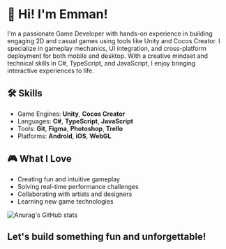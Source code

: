 # 👾 Hi! I'm Emman!

I'm a passionate Game Developer with hands-on experience in building engaging 2D and casual games using tools like Unity and Cocos Creator. I specialize in gameplay mechanics, UI integration, and cross-platform deployment for both mobile and desktop. With a creative mindset and technical skills in C#, TypeScript, and JavaScript, I enjoy bringing interactive experiences to life.

## 🛠️ Skills
- Game Engines: **Unity**, **Cocos Creator**
- Languages: **C#**, **TypeScript**, **JavaScript**
- Tools: **Git**, **Figma**, **Photoshop**, **Trello**
- Platforms: **Android**, **iOS**, **WebGL**

## 🎮 What I Love
- Creating fun and intuitive gameplay
- Solving real-time performance challenges
- Collaborating with artists and designers
- Learning new game technologies

![Anurag's GitHub stats](https://github-readme-stats.vercel.app/api?username=GDEmman&show_icons=true&theme=dark)

## Let's build something fun and unforgettable!
